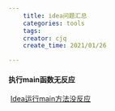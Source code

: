 ```yaml
---
    title: idea问题汇总
    categories: tools
    tags:
    creator: cjq
    create_time: 2021/01/26

---
```


#### 执行main函数无反应

​	[Idea运行main方法没反应](https://blog.csdn.net/weixin_39433059/article/details/109511733)

